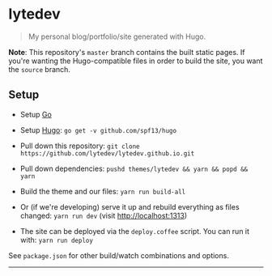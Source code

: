 # lytedev

> My personal blog/portfolio/site generated with Hugo.

**Note**: This repository's `master` branch contains the built static pages. If
you're wanting the Hugo-compatible files in order to build the site, you want
the `source`  branch.

## Setup

* Setup [Go][go-setup]

* Setup [Hugo][hugo]:
	`go get -v github.com/spf13/hugo`

* Pull down this repository:
	`git clone https://github.com/lytedev/lytedev.github.io.git`

* Pull down dependencies:
	`pushd themes/lytedev && yarn && popd && yarn`

* Build the theme and our files:
	`yarn run build-all`

* Or (if we're developing) serve it up and rebuild everything as files changed:
	`yarn run dev` (visit [http://localhost:1313][localdev])

* The site can be deployed via the `deploy.coffee` script. You can run it with:
	`yarn run deploy`

See `package.json` for other build/watch combinations and options.

---


[hugo]: https://gohugo.io
[localdev]: http://localhost:1313
[go-setup]: https://golang.org/doc/install
